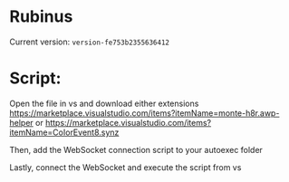 # Rubinus
Current version: `version-fe753b2355636412`

# Script:

Open the file in vs and download either extensions https://marketplace.visualstudio.com/items?itemName=monte-h8r.awp-helper or https://marketplace.visualstudio.com/items?itemName=CoIorEvent8.synz  
  
Then, add the WebSocket connection script to your autoexec folder  
  
Lastly, connect the WebSocket and execute the script from vs  
